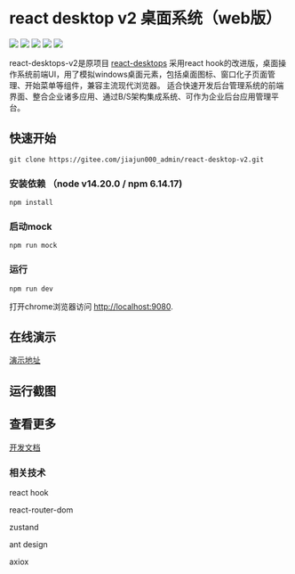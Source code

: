 # react desktop v2 桌面系统（web版）
![](https://img.shields.io/badge/react_desktops_v2-0.1.0-green.svg)
![](https://img.shields.io/badge/build-passing-yellow.svg)
![](https://img.shields.io/badge/language-typescript-red.svg)
![](https://img.shields.io/badge/license-MIT-000000.svg)
![](https://img.shields.io/badge/ECMAScipt-6-orange.svg)


react-desktops-v2是原项目 [react-desktops](https://gitee.com/jiajun000_admin/react-desktops) 采用react hook的改进版，桌面操作系统前端UI，用了模拟windows桌面元素，包括桌面图标、窗口化子页面管理、开始菜单等组件，兼容主流现代浏览器。 适合快速开发后台管理系统的前端界面、整合企业诸多应用、通过B/S架构集成系统、可作为企业后台应用管理平台。

## 快速开始

``git clone https://gitee.com/jiajun000_admin/react-desktop-v2.git``

### 安装依赖 （node v14.20.0 / npm 6.14.17)
`npm install`

### 启动mock

`npm run mock`

### 运行
`npm run dev`

打开chrome浏览器访问 [http://localhost:9080](http://localhost:9080).

## 在线演示
[演示地址]()

## 运行截图

## 查看更多

[开发文档](./docs/main.md)

### 相关技术

react hook

react-router-dom

zustand

ant design

axiox

